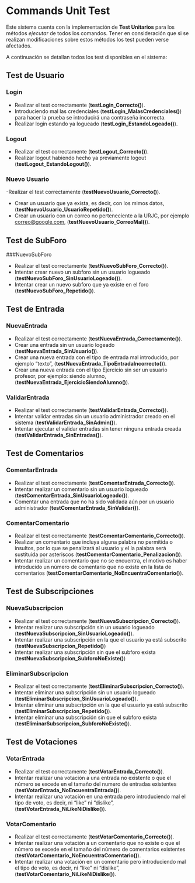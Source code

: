 # Commands Unit Test

Este sistema cuenta con la implementación de **Test Unitarios** para los métodos *ejecutar* de todos los comandos. Tener en consideración que si se realizan modificaciones sobre estos métodos los test pueden verse afectados.  
  
A continuación se detallan todos los test disponibles en el sistema:

## Test de Usuario

### Login
- Realizar el test correctamente (**testLogin_Correcto()**).
- Introduciendo mal las credenciales (**testLogin_MalasCredenciales()**) para hacer la prueba se introducirá una contraseña incorrecta.
- Realizar login estando ya logueado (**testLogin_EstandoLogeado()**).

### Logout
- Realizar el test correctamente (**testLogout_Correcto()**).
- Realizar logout habiendo hecho ya previamente logout (**testLogout_EstandoLogout()**).

### Nuevo Usuario
-Realizar el test correctamente (**testNuevoUsuario_Correcto()**).
- Crear un usuario que ya exista, es decir, con los mimos datos, (**testNuevoUsuario_UsuarioRepetido()**).
- Crear un usuario con un correo no perteneciente a la URJC, por ejemplo correo@google.com, (**testNuevoUsuario_CorreoMal()**).

## Test de SubForo

###NuevoSubForo
- Realizar el test correctamente (**testNuevoSubForo_Correcto()**).
- Intentar crear nuevo un subforo sin un usuario logueado (**testNuevoSubForo_SinUsuarioLogeado()**).
- Intentar crear un  nuevo subforo que ya existe en el foro (**testNuevoSubForo_Repetido()**).

## Test de Entrada

### NuevaEntrada
- Realizar el test correctamente (**testNuevaEntrada_Correctamente()**).
- Crear una entrada sin un usuario logeado (**testNuevaEntrada_SinUsuario()**).
- Crear una nueva entrada con el tipo de entrada mal introducido, por ejemplo “texto”, (**testNuevaEntrada_TipoEntradaIncorrecto()**).
- Crear una nueva entrada con el tipo Ejercicio sin ser un usuario profesor, por ejemplo: siendo alumno, (**testNuevaEntrada_EjercicioSiendoAlumno()**).

### ValidarEntrada
- Realizar el test correctamente (**testValidarEntrada_Correcto()**).
- Intentar validar entradas sin un usuario administrador creado en el sistema (**testValidarEntrada_SinAdmin()**).
- Intentar ejecutar el validar entradas sin tener ninguna entrada creada (**testValidarEntrada_SinEntradas()**).

## Test de Comentarios

### ComentarEntrada
- Realizar el test correctamente (**testComentarEntrada_Correcto()**).
- Intentar realizar un comentario sin un usuario logueado (**testComentarEntrada_SinUsuarioLogeado()**).
- Comentar una entrada que no ha sido validada aún por un usuario administrador (**testComentarEntrada_SinValidar()**).

### ComentarComentario
- Realizar el test correctamente (**testComentarComentario_Correcto()**).
- Realizar un comentario que incluya alguna palabra no permitida o insultos, por lo que se penalizará al usuario y el la palabra será sustituida por asteriscos (**testComentarComentario_Penalizacion()**).
- Intentar realizar un comentario que no se encuentra, el motivo es haber introducido un número de comentario que no existe en la lista de comentarios (**testComentarComentario_NoEncuentraComentario()**).

## Test de Subscripciones

### NuevaSubscripcion
- Realizar el test correctamente (**testNuevaSubscripcion_Correcto()**).
- Intentar realizar una subscripción sin un usuario logueado (**testNuevaSubscripcion_SinUsuarioLogeado()**).
- Intentar realizar una subscripción en la que el usuario ya está subscrito (**testNuevaSubscripcion_Repetido()**) 
- Intentar realizar una subscripción sin que el subforo exista (**testNuevaSubscripcion_SubforoNoExiste()**)

### EliminarSubscripcion
- Realizar el test correctamente (**testEliminarSubscripcion_Correcto()**).
- Intentar eliminar una subscripción sin un usuario logueado (**testEliminarSubscripcion_SinUsuarioLogeado()**).
- Intentar eliminar una subscripción en la que el usuario ya está subscrito (**testEliminarSubscripcion_Repetido()**).
- Intentar eliminar una subscripción sin que el subforo exista (**testEliminarSubscripcion_SubforoNoExiste()**).

## Test de Votaciones

### VotarEntrada
- Realizar el test correctamente (**testVotarEntrada_Correcto()**).
- Intentar realizar una votación a una entrada no existente o que el número se excede en el tamaño del numero de entradas existentes (**testVotarEntrada_NoEncuentraEntrada()**).
- Intentar realizar una votación en una entrada pero introduciendo mal el tipo de voto, es decir, ni “like” ni “dislike”, (**testVotarEntrada_NiLikeNiDislike()**).

### VotarComentario
- Realizar el test correctamente (**testVotarComentario_Correcto()**).
- Intentar realizar una votación a un comentario que no existe o que el número se excede en el tamaño del número de comentarios existentes (**testVotarComentario_NoEncuentraComentario()**).
- Intentar realizar una votación en un comentario pero introduciendo mal el tipo de voto, es decir, ni “like” ni “dislike”, (**testVotarComentario_NiLikeNiDislike()**).
